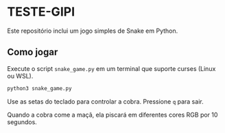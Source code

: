# TESTE-GIPI

Este repositório inclui um jogo simples de Snake em Python.

## Como jogar

Execute o script `snake_game.py` em um terminal que suporte curses (Linux ou WSL).

```bash
python3 snake_game.py
```

Use as setas do teclado para controlar a cobra. Pressione `q` para sair.

Quando a cobra come a maçã, ela piscará em diferentes cores RGB por 10 segundos.
